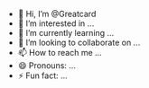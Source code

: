 - 👋 Hi, I’m @Greatcard
- 👀 I’m interested in ...
- 🌱 I’m currently learning ...
- 💞️ I’m looking to collaborate on ...
- 📫 How to reach me ...
- 😄 Pronouns: ...
- ⚡ Fun fact: ...

<!---
Greatcard/Greatcard is a ✨ special ✨ repository because its `README.md` (this file) appears on your GitHub profile.
You can click the Preview link to take a look at your changes.
--->
